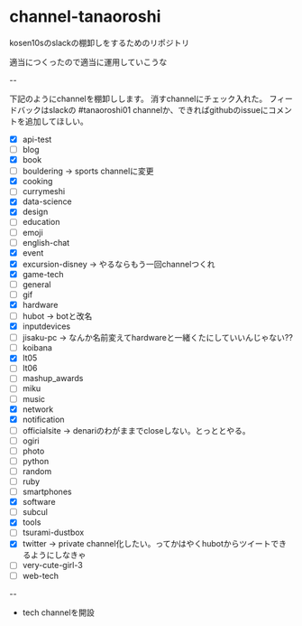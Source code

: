 # channel-tanaoroshi

kosen10sのslackの棚卸しをするためのリポジトリ

適当につくったので適当に運用していこうな

--

下記のようにchannelを棚卸しします。
消すchannelにチェック入れた。
フィードバックはslackの #tanaoroshi01 channelか、できればgithubのissueにコメントを追加してほしい。

+ [x] api-test
+ [ ] blog
+ [x] book
+ [ ] bouldering -> sports channelに変更
+ [x] cooking
+ [ ] currymeshi
+ [x] data-science
+ [x] design
+ [ ] education
+ [ ] emoji
+ [ ] english-chat
+ [x] event
+ [x] excursion-disney -> やるならもう一回channelつくれ
+ [x] game-tech
+ [ ] general
+ [ ] gif
+ [x] hardware
+ [ ] hubot -> botと改名
+ [x] inputdevices
+ [ ] jisaku-pc -> なんか名前変えてhardwareと一緒くたにしていいんじゃない??
+ [ ] koibana
+ [x] lt05
+ [ ] lt06
+ [ ] mashup_awards
+ [ ] miku
+ [ ] music
+ [x] network
+ [x] notification
+ [ ] officialsite -> denariのわがままでcloseしない。とっととやる。
+ [ ] ogiri
+ [ ] photo
+ [ ] python
+ [ ] random
+ [ ] ruby
+ [ ] smartphones
+ [x] software
+ [ ] subcul
+ [x] tools
+ [ ] tsurami-dustbox
+ [x] twitter -> private channel化したい。ってかはやくhubotからツイートできるようにしなきゃ
+ [ ] very-cute-girl-3
+ [ ] web-tech

--

+ tech channelを開設 

